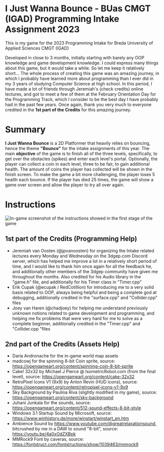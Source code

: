 # I Just Wanna Bounce - BUas CMGT (IGAD) Programming Intake Assignment 2023
This is my game for the 2023 Programming Intake for Breda University of Applied Sciences CMGT (IGAD)

Developed in close to 3 months, initially starting with barely any OOP knowledge and game development knowledge. I could express many things about this game, but it would take a while. So let me keep it relatively short... The whole process of creating this game was an amazing journey, in which I probably have learned more about programming than I ever did in my 3 years of studying Computer Science at high school. In this period, I have made a lot of friends through Jeremiah's (check credits) online lectures, and got to meet a few of them at the February Orientation Day for the Programming Track, which I consider to be the best day I have probably had in the past few years. Once again, thank you very much to everyone credited in the **1st part of the Credits** for this amazing journey.

# Summary
**I Just Wanna Bounce** is a 2D Platformer that heavily relies on bouncing, hence the theme **"Bounce"** for the intake assignments of this year. The main **objective** of the game is to finish all of the three levels, specifically, to get over the obstacles (spikes) and enter each level's portal. Optionally, the player can collect a coin in each level, three to be fair, to gain additional health. The amount of coins the player has collected will be shown in the finish screen. To make the game a bit more challenging, the player loses 5 health each bounce. If the player has died 25 times, the game will show a game over screen and allow the player to try all over again.

# Instructions
![In-game screenshot of the instructions showed in the first stage of the game](https://i.imgur.com/QOI8TCH.png)

## 1st part of the Credits (Programming Help)
* Jeremiah van Oosten (@jpvanoosten) for organizing the Intake related lectures every Monday and Wednesday on the 3dgep.com Discord server, which has helped me improve a lot in a relatively short period of time, and I would like to thank him once again for all the feedback he, and additionally other members of the 3dgep community have given me throughout the months. Also credited for his Audio library in the "game.h" file, and additionally for his Timer class in "Timer.cpp"
* Erik Cupak (@ecupak / RedCotillion) for introducing me to a very solid basis related to OOP, always being helpful and being a complete god at debugging, additionally credited in the "surface.cpp" and "Collider.cpp" files
* Joey van Haren (@chadjoey) for helping me understand previously unknown notions related to game development and programming, and helping me fix problems that were very hard for me to solve as a complete beginner, additionally credited in the "Timer.cpp" and "Collider.cpp "files

## 2nd part of the Credits (Assets Help)
- Daria Andronache for the in-game world map assets 
- madcowj for the spinning 8-bit Coin sprite, source: https://opengameart.org/content/spinning-coin-8-bit-sprite
- Cake! 32x32 by Michael J Pierce @ IsometricRobot.com (from the final level), source: https://opengameart.org/content/cake-32x32
- RetroPixel Icons V1 (9x9) by Anton Revin (HUD icons), source: https://opengameart.org/content/retropixel-icons-v1-9x9
- Sky Background by Paulina Riva (slightly modified in my game), source: https://opengameart.org/content/sky-background
- Juhani Junkala for the sounds, source: https://opengameart.org/content/512-sound-effects-8-bit-style
- Windows 3.1 Startup Sound by Microsoft, source: https://www.winhistory.de/more/winstart/winstart_en.htm
- Ambience Sound by https://www.youtube.com/@greatrelaxationsound, bitcrushed by me in a DAW to sound "8-bit", source: https://youtu.be/4a0xOdZXBpk
- MMRock9 Font by caveras, source: https://fontstruct.com/fontstructions/show/1039463/mmrock9